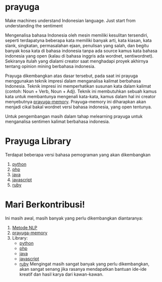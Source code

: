 # prayuga
Make machines understand Indonesian language.
Just start from understanding the sentiment 

Mengenalisa bahasa Indonesia oleh mesin memiliki kesulitan tersendiri, seperti terdapatyna beberapa kata memiliki banyak arti, kata kiasan, kata slank, singkatan, permasalahan ejaan, penulisan yang salah, dan begitu banyak kosa kata di bahasa indonesia tanpa ada source kamus kata bahasa indonesia yang open (kalau di bahasa inggris ada wordnet, sentiwordnet). Sekiranya itulah yang dialami creator saat menghadapi proyek akhirnya tentang opinion mining berbahasa indonesia.

Prayuga dikembangkan atas dasar tersebut, pada saat ini prayuga menggunakan teknik impresi dalam menganalisa kalimat berbahasa Indonesia. Teknik impresi ini memperhatikan susunan kata dalam kalimat (contoh: Noun + Verb, Noun + Adj). Teknik ini membutuhkan sebuah kamus kata untuk membantunya mengenali kata-kata, kamus dalam hal ini creator menyebutnya [prayuga-memory](https://github.com/rahmatheruka/prayuga/prayuga-memory). Prayuga-memory ini diharapkan akan menjadi cikal bakal wordnet versi bahasa indonesia, yang open tentunya.

Untuk pengembangan masih dalam tahap melearning prayuga untuk menganalisa sentimen kalimat berbahasa indonesia.

# Prayuga Library
Terdapat beberapa versi bahasa pemograman yang akan dikembangkan
1. [python](https://github.com/rahmatheruka/prayuga-lib-python)
2. [php](https://github.com/rahmatheruka/prayuga-lib-php)
3. [java](https://github.com/rahmatheruka/prayuga-lib-java)
4. [javascript](https://github.com/rahmatheruka/prayuga-lib-javascript)
5. [ruby](https://github.com/rahmatheruka/prayuga-lib-ruby)

# Mari Berkontribusi!
Ini masih awal, masih banyak yang perlu dikembangkan diantaranya:
1. [Metode NLP](https://github.com/rahmatheruka/prayuga/issue)
2. [prayuga-memory](https://github.com/rahmatheruka/prayuga-memory)
3. Library:
    - [python](https://github.com/rahmatheruka/prayuga-lib-python)
    - [php](https://github.com/rahmatheruka/prayuga-lib-php)
    - [java](https://github.com/rahmatheruka/prayuga-lib-java)
    - [javascript](https://github.com/rahmatheruka/prayuga-lib-javascript)
    - [ruby](https://github.com/rahmatheruka/prayuga-lib-ruby)
Mengingat masih sangat banyak yang perlu dikembangkan, akan sangat senang jika rasanya mendapatkan bantuan ide-ide kreatif dan hasil karya dari kawan-kawan.
